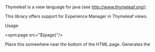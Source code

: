Thymeleaf is a view language for java (see http://www.thymeleaf.org/).

This library offers support for Experience Manager in Thymeleaf  views.

Usage:

<xpm:page src="${page}"/>

Place this somewhere near the bottom of the HTML page. Generates the <script> tag needed for XPM. Note that the DD4T Page object must be on the request (in this example, it is called 'page' but that can be different per implementation).

<xpm:componentpresentation src="${entity}"/> 

Place this tag directly inside the enclosing element of the component presentation. Note that the DD4T entity (= ViewModel) object must be on the request (in this example, it is called 'entity' but that can be different per implementation).

<xpm:field src="${entity}" fieldname="somefieldname"/>

Place this tag directly inside the enclosing element of the field. Note that the DD4T entity (= ViewModel) object must be on the request (in this example, it is called 'entity' but that can be different per implementation).
